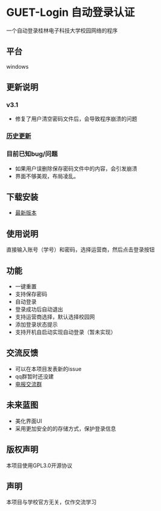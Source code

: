 # GUET-Login 自动登录认证
一个自动登录桂林电子科技大学校园网络的程序
## 平台
windows

## 更新说明
### v3.1
* 修复了用户清空密码文件后，会导致程序崩溃的问题

### [历史更新](https://github.com/magicleafs/GUET-Login/blob/main/%E6%9B%B4%E6%96%B0%E8%AF%B4%E6%98%8E.md)
### 目前已知bug/问题
* 如果用户误删除保存密码文件中的内容，会引发崩溃
* 界面不够美观，布局凌乱。

## 下载安装
* [最新版本](https://github.com/magicleafs/GUET-Login/releases)

## 使用说明

直接输入账号（学号）和密码，选择运营商，然后点击登录按钮

## 功能
* 一键重置
* 支持保存密码
* 自动登录
* 登录成功后自动退出
* 支持运营商选择，默认选择校园网
* 添加登录状态提示
* 支持开机自启动实现自动登录（暂未实现）

## 交流反馈

* 可以在本项目发表新的issue
* qq群暂时还没建
* [电报交流群](https://t.me/GUET_Login)
## 未来蓝图

* 美化界面UI
* 采用更加安全的的存储方式，保护登录信息

## 版权声明

本项目使用GPL3.0开源协议

## 声明
本项目与学校官方无关，仅作交流学习
